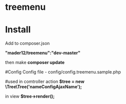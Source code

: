 # treemenu
 
# Install

Add to composer.json

<b>"mader12/treemenu":"dev-master" </b>

then make
<b>composer update </b>

#Config
Config file - config/config.treemenu.sample.php

#used
in comtroller action
<b>$tree = new \Tree\Tree('nameConfigAjaxName');</b>

in view
<b>$tree->render();</b> 
 
